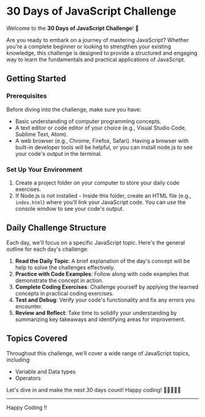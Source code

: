 # 30 Days of JavaScript Challenge

Welcome to the **30 Days of JavaScript Challenge**! 🚀

Are you ready to embark on a journey of mastering JavaScript? Whether you're a complete beginner or looking to strengthen your existing knowledge, this challenge is designed to provide a structured and engaging way to learn the fundamentals and practical applications of JavaScript.

## Getting Started

### Prerequisites

Before diving into the challenge, make sure you have:

- Basic understanding of computer programming concepts.
- A text editor or code editor of your choice (e.g., Visual Studio Code, Sublime Text, Atom).
- A web browser (e.g., Chrome, Firefox, Safari). Having a browser with built-in developer tools will be helpful, or you can install node.js to see your code's output in the terminal.

### Set Up Your Environment

1. Create a project folder on your computer to store your daily code exercises.
2. If Node.js is not installed - Inside this folder,  create an HTML file (e.g., `index.html`) where you'll link your JavaScript code.
   You can use the console window to see your code's output.


## Daily Challenge Structure

Each day, we'll focus on a specific JavaScript topic. Here's the general outline for each day's challenge:

1. **Read the Daily Topic**: A brief explanation of the day's concept will be help  to solve the challenges effectively.
2. **Practice with Code Examples**: Follow along with code examples that demonstrate the concept in action.
3. **Complete Coding Exercises**: Challenge yourself by applying the learned concepts in practical coding exercises.
4. **Test and Debug**: Verify your code's functionality and fix any errors you encounter.
5. **Review and Reflect**: Take time to solidify your understanding by summarizing key takeaways and identifying areas for improvement.


## Topics Covered

Throughout this challenge, we'll cover a wide range of JavaScript topics, including:

-  Variable and Data types
-  Operators


Let's dive in and make the next 30 days count! Happy coding! 🎉👩‍💻👨‍💻

---

Happy Coding !!

